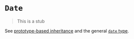 # `Date`

> This is a stub

See [prototype-based inheritance][concept-prototype-inheritance] and the general [`date` type][type-date].

[concept-prototype-inheritance]: ../info/prototype_inheritance.md
[type-date]: https://github.com/exercism/v3/blob/main/reference/types/date.md
